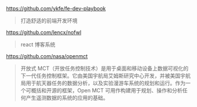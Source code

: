 https://github.com/ykfe/fe-dev-playbook

> 打造舒适的前端开发环境

https://github.com/lencx/nofwl

> react 博客系统

https://github.com/nasa/openmct

> 开放式 MCT（开放任务控制技术）是用于桌面和移动设备上数据可视化的下一代任务控制框架。它由美国宇航局艾姆斯研究中心开发，并被美国宇航局用于航天器任务的数据分析，以及实验漫游车系统的规划和运行。作为一个可概括和开源的框架，Open MCT 可用作构建用于规划、操作和分析任何产生遥测数据的系统的应用的基础。









